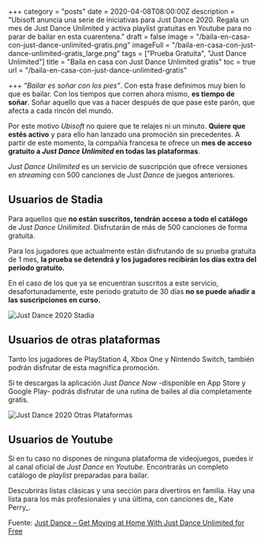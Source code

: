 +++
category = "posts"
date = 2020-04-08T08:00:00Z
description = "Ubisoft anuncia una serie de iniciativas para Just Dance 2020. Regala un mes de Just Dance Unlimited y activa playlist gratuitas en Youtube para no parar de bailar en esta cuarentena."
draft = false
image = "/baila-en-casa-con-just-dance-unlimited-gratis.png"
imageFull = "/baila-en-casa-con-just-dance-unlimited-gratis_large.png"
tags = ["Prueba Gratuita", "Just Dance Unlimited"]
title = "Baila en casa con Just Dance Unlimited gratis"
toc = true
url = "/baila-en-casa-con-just-dance-unlimited-gratis"

+++
“_Bailar es soñar con los pies”_. Con esta frase definimos muy bien lo que es bailar. Con los tiempos que corren ahora mismo, **es tiempo de soñar**. Soñar aquello que vas a hacer después de que pase este parón, que afecta a cada rincón del mundo.

Por este motivo _Ubisoft_ no quiere que te relajes ni un minuto. **Quiere que estés activo** y para ello han lanzado una promoción sin precedentes. A partir de este momento, la compañía francesa te ofrece un **mes de acceso gratuito a _Just Dance Unlimited_ en todas las plataformas**.

_Just Dance Unilimited_ es un servicio de suscripción que ofrece versiones en _streaming_ con 500 canciones de _Just Dance_ de juegos anteriores.

## Usuarios de Stadia

Para aquellos que **no están suscritos, tendrán acceso a todo el catálogo** de _Just Dance Unilimited_. Disfrutarán de más de 500 canciones de forma gratuita.

Para los jugadores que actualmente están disfrutando de su prueba gratuita de 1 mes, **la prueba se detendrá y los jugadores recibirán los días extra del periodo gratuito.**

En el caso de los que ya se encuentran suscritos a este servicio, desafortunadamente, este periodo gratuito de 30 días **no se puede añadir a las suscripciones en curso.**

<img class="u-borderImage u-lazyload lazyload" loading="lazy" data-src="/baila-en-casa-con-just-dance-unlimited-gratis/just-dance-2020-stadia.png" alt="Just Dance 2020 Stadia" title="Just Dance 2020 Stadia" />

## Usuarios de otras plataformas

Tanto los jugadores de PlayStation 4, Xbox One y Nintendo Switch, también podrán disfrutar de esta magnifica promoción.

Si te descargas la aplicación Just _Dance Now_ -disponible en App Store y Google Play- podrás disfrutar de una rutina de bailes al día completamente gratis.

<img class="u-borderImage u-lazyload lazyload" loading="lazy" data-src="/baila-en-casa-con-just-dance-unlimited-gratis/just-dance-2020-otras-plataformas.png" alt="Just Dance 2020 Otras Plataformas" title="Just Dance 2020 Otras Plataformas" />

## Usuarios de Youtube

Si en tu caso no dispones de ninguna plataforma de videojuegos, puedes ir al canal oficial de _Just Dance_ en _Youtube_. Encontrarás un completo catálogo de _playlist_ preparadas para bailar.

Descubrirás listas clásicas y una sección para divertiros en familia. Hay una lista para los más profesionales y una última, con canciones de_ Kate Perry_.

<p class="st-Article-contentSource">Fuente: <a class="u-anchor" href="https://news.ubisoft.com/en-us/article/3QnmWkZ8Kc3zM3bMV52xdn/just-dance-get-moving-at-home-with-just-dance-unlimited-for-free" target="_blank" rel="nofollow noopener">Just Dance – Get Moving at Home With Just Dance Unlimited for Free</a></p>

